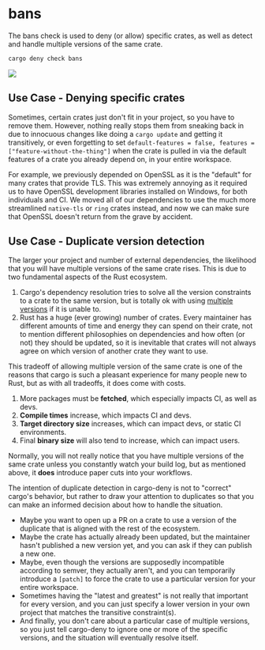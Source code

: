 # bans

The bans check is used to deny (or allow) specific crates, as well as detect and handle multiple versions of the same crate.

```bash
cargo deny check bans
```

<img src="https://imgur.com/K3UeXcR.png"/>

## Use Case - Denying specific crates

Sometimes, certain crates just don't fit in your project, so you have to remove them. However, nothing really stops them from sneaking back in due to innocuous changes like doing a `cargo update` and getting it transitively, or even forgetting to set `default-features = false, features = ["feature-without-the-thing"]` when the crate is pulled in via the default features of a crate you already depend on, in your entire workspace.

For example, we previously depended on OpenSSL as it is the "default" for many crates that provide TLS. This was extremely annoying as it required us to have OpenSSL development libraries installed on Windows, for both individuals and CI. We moved all of our dependencies to use the much more streamlined `native-tls` or `ring` crates instead, and now we can make sure that OpenSSL doesn't return from the grave by accident.

## Use Case - Duplicate version detection

The larger your project and number of external dependencies, the likelihood that you will have multiple versions of the same crate rises. This is due to two fundamental aspects of the Rust ecosystem.

1. Cargo's dependency resolution tries to solve all the version constraints to a crate to the same version, but is totally ok with using [multiple versions](https://stephencoakley.com/2019/04/24/how-rust-solved-dependency-hell) if it is unable to.
1. Rust has a huge (ever growing) number of crates. Every maintainer has different amounts of time and energy they can spend on their crate, not to mention different philosophies on dependencies and how often (or not) they should be updated, so it is inevitable that crates will not always agree on which version of another crate they want to use.

This tradeoff of allowing multiple version of the same crate is one of the reasons that cargo is such a pleasant experience for many people new to Rust, but as with all tradeoffs, it does come with costs.

1. More packages must be **fetched**, which especially impacts CI, as well as devs.
1. **Compile times** increase, which impacts CI and devs.
1. **Target directory size** increases, which can impact devs, or static CI environments.
1. Final **binary size** will also tend to increase, which can impact users.

Normally, you will not really notice that you have multiple versions of the same crate unless you constantly watch your build log, but as mentioned above, it **does** introduce paper cuts into your workflows.

The intention of duplicate detection in cargo-deny is not to "correct" cargo's behavior, but rather to draw your attention to duplicates so that you can make an informed decision about how to handle the situation.

* Maybe you want to open up a PR on a crate to use a version of the duplicate that is aligned with the rest of the ecosystem.
* Maybe the crate has actually already been updated, but the maintainer hasn't published a new version yet, and you can ask if they can publish a new one.
* Maybe, even though the versions are supposedly incompatible according to semver, they actually aren't, and you can temporarily introduce a `[patch]` to force the crate to use a particular version for your entire workspace.
* Sometimes having the "latest and greatest" is not really that important for every version, and you can just specify a lower version in your own project that matches the transitive constraint(s).
* And finally, you don't care about a particular case of multiple versions, so you just tell cargo-deny to ignore one or more of the specific versions, and the situation will eventually resolve itself.
